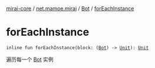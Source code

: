 [mirai-core](../../index.md) / [net.mamoe.mirai](../index.md) / [Bot](index.md) / [forEachInstance](./for-each-instance.md)

# forEachInstance

`inline fun forEachInstance(block: (`[`Bot`](index.md)`) -> `[`Unit`](https://kotlinlang.org/api/latest/jvm/stdlib/kotlin/-unit/index.html)`): `[`Unit`](https://kotlinlang.org/api/latest/jvm/stdlib/kotlin/-unit/index.html)

遍历每一个 [Bot](index.md) 实例

